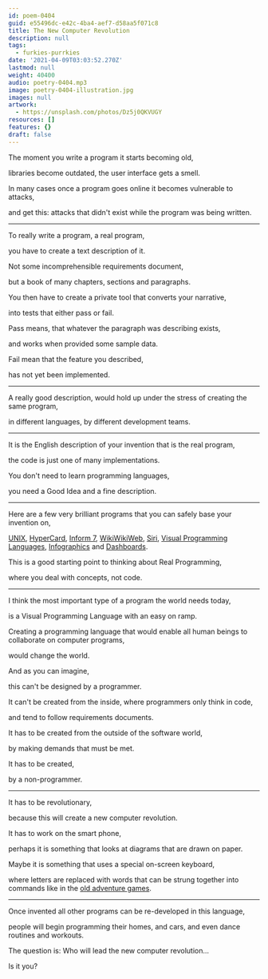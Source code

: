 ```yaml
---
id: poem-0404
guid: e55496dc-e42c-4ba4-aef7-d58aa5f071c8
title: The New Computer Revolution
description: null
tags:
  - furkies-purrkies
date: '2021-04-09T03:03:52.270Z'
lastmod: null
weight: 40400
audio: poetry-0404.mp3
image: poetry-0404-illustration.jpg
images: null
artwork:
  - https://unsplash.com/photos/Dz5j0QKVUGY
resources: []
features: {}
draft: false
---
```


The moment you write a program it starts becoming old,

libraries become outdated, the user interface gets a smell.

In many cases once a program goes online it becomes vulnerable to attacks,

and get this: attacks that didn't exist while the program was being written.

---

To really write a program, a real program,

you have to create a text description of it.

Not some incomprehensible requirements document,

but a book of many chapters, sections and paragraphs.

You then have to create a private tool that converts your narrative,

into tests that either pass or fail.

Pass means, that whatever the paragraph was describing exists,

and works when provided some sample data.

Fail mean that the feature you described,

has not yet been implemented.

---

A really good description, would hold up under the stress of creating the same program,

in different languages, by different development teams.

---

It is the English description of your invention that is the real program,

the code is just one of many implementations.

You don't need to learn programming languages,

you need a Good Idea and a fine description.

---

Here are a few very brilliant programs that you can safely base your invention on,

[UNIX](https://www.youtube.com/watch?v=tc4ROCJYbm0), [HyperCard](https://www.youtube.com/watch?v=FquNpWdf9vg), [Inform 7](https://www.youtube.com/watch?v=bTdoFHTxQRI), [WikiWikiWeb](https://www.youtube.com/watch?v=XqxwwuUdsp4), [Siri](https://www.youtube.com/watch?v=pjdBEg5T11w), [Visual Programming Languages](https://www.youtube.com/watch?v=cAiFJEcqwm4), [Infographics](https://www.youtube.com/watch?v=5Zg-C8AAIGg) and [Dashboards](https://www.youtube.com/watch?v=pV8-e_P7NWQ).

This is a good starting point to thinking about Real Programming,

where you deal with concepts, not code.

---

I think the most important type of a program the world needs today,

is a Visual Programming Language with an easy on ramp.

Creating a programming language that would enable all human beings to collaborate on computer programs,

would change the world.

And as you can imagine,

this can't be designed by a programmer.

It can't be created from the inside, where programmers only think in code,

and tend to follow requirements documents.

It has to be created from the outside of the software world,

by making demands that must be met.

It has to be created,

by a non-programmer.

---

It has to be revolutionary,

because this will create a new computer revolution.

It has to work on the smart phone,

perhaps it is something that looks at diagrams that are drawn on paper.

Maybe it is something that uses a special on-screen keyboard,

where letters are replaced with words that can be strung together into commands like in the [old adventure games](https://www.youtube.com/watch?v=gKlZzAWIlJc).

---

Once invented all other programs can be re-developed in this language,

people will begin programming their homes, and cars, and even dance routines and workouts.

The question is: Who will lead the new computer revolution...

Is it you?
